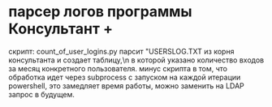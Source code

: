 # парсер логов программы Консультант +
скрипт: count_of_user_logins.py
  парсит "USERSLOG.TXT из корня консультанта и создает таблицу,\n
  в которой указано количество входов за месяц конкретного пользователя.
  минус скрипта в том, что обработка идет через subprocess
  с запуском на каждой итерации powershell, 
  это замедляет время работы, можно заменить на LDAP запрос в будущем.
  
 
